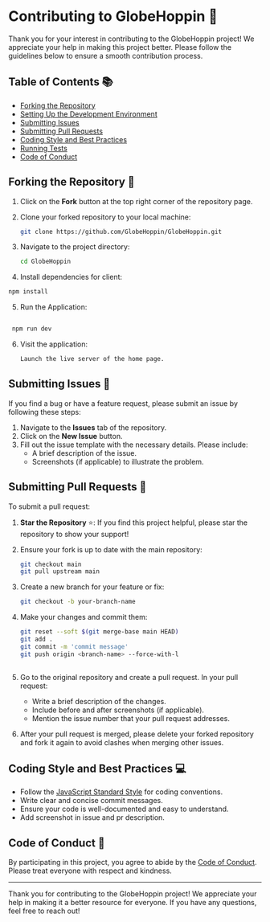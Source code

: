 # Contributing to GlobeHoppin 🤝

Thank you for your interest in contributing to the GlobeHoppin project! We appreciate your help in making this project better. Please follow the guidelines below to ensure a smooth contribution process.

## Table of Contents 📚

- [Forking the Repository](#forking-the-repository)
- [Setting Up the Development Environment](#setting-up-the-development-environment)
- [Submitting Issues](#submitting-issues)
- [Submitting Pull Requests](#submitting-pull-requests)
- [Coding Style and Best Practices](#coding-style-and-best-practices)
- [Running Tests](#running-tests)
- [Code of Conduct](#code-of-conduct)

## Forking the Repository 🍴

1. Click on the **Fork** button at the top right corner of the repository page.
2. Clone your forked repository to your local machine:

   ```bash
   git clone https://github.com/GlobeHoppin/GlobeHoppin.git
   ```

3. Navigate to the project directory:

   ```bash
   cd GlobeHoppin
   ```

4. Install dependencies for client:
  ```bash
  npm install
  ```

5. Run the Application:
  ```bash

   npm run dev
  ```

6. Visit the application:
   ```bash
   Launch the live server of the home page.
   ```

## Submitting Issues 🐛

If you find a bug or have a feature request, please submit an issue by following these steps:

1. Navigate to the **Issues** tab of the repository.
2. Click on the **New Issue** button.
3. Fill out the issue template with the necessary details. Please include:
   - A brief description of the issue.
   - Screenshots (if applicable) to illustrate the problem.

## Submitting Pull Requests 🔄

To submit a pull request:

1. **Star the Repository** ⭐: If you find this project helpful, please star the repository to show your support!

2. Ensure your fork is up to date with the main repository:

   ```bash
   git checkout main
   git pull upstream main
   ```

3. Create a new branch for your feature or fix:

   ```bash
   git checkout -b your-branch-name
   ```

4. Make your changes and commit them:

   ```bash
   git reset --soft $(git merge-base main HEAD)
   git add .
   git commit -m 'commit message'
   git push origin <branch-name> --force-with-l
 
   ```

6. Go to the original repository and create a pull request. In your pull request:
   - Write a brief description of the changes.
   - Include before and after screenshots (if applicable).
   - Mention the issue number that your pull request addresses.

7. After your pull request is merged, please delete your forked repository and fork it again to avoid clashes when merging other issues.

## Coding Style and Best Practices 💻

- Follow the [JavaScript Standard Style](https://standardjs.com/) for coding conventions.
- Write clear and concise commit messages.
- Ensure your code is well-documented and easy to understand.
- Add screenshot in issue and pr description.
  



## Code of Conduct 📜

By participating in this project, you agree to abide by the [Code of Conduct](CODE_OF_CONDUCT.md). Please treat everyone with respect and kindness.

---

Thank you for contributing to the GlobeHoppin project! We appreciate your help in making it a better resource for everyone. If you have any questions, feel free to reach out!
